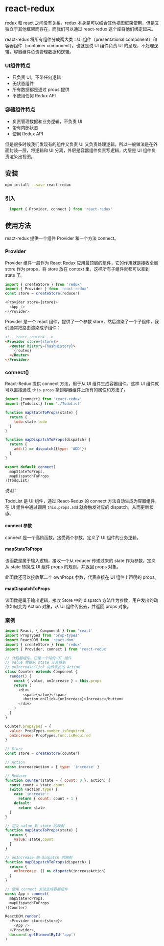 # react-redux
redux 和 react 之间没有关系，redux 本身是可以结合其他视图框架使用，但是又独立于其他框架而存在，而我们可以通过 react-redux 这个库将他们绑定起来。

react-redux 将所有组件分成两大类：UI 组件（presentational component）和容器组件（container component）。也就是说 UI 组件负责 UI 的呈现，不处理逻辑，容器组件负责管理数据和逻辑。

### UI组件特点
* 只负责 UI，不带任何逻辑
* 无状态组件
* 所有数据都是通过 props 提供
* 不使用任何 Redux API

### 容器组件特点
* 负责管理数据和业务逻辑，不负责 UI
* 带有内部状态
* 使用 Redux API

但是很多时候我们发现有的组件又负责 UI 又负责处理逻辑，所以一般做法是在外面封装一层，将逻辑和 UI 分离，外层是容器组件负责写逻辑，内层是 UI 组件负责渲染出视图。

## 安装
``` bash
npm install --save react-redux
```

### 引入
``` javascript
  import { Provider, connect } from 'react-redux'
```

## 使用方法
react-redux 提供一个组件 Provider 和一个方法 connect。

### Provider
Provider 组件一般作为 React Redux 应用最顶层的组件，它的作用就是接收全局 store 作为 props，将 store 放在 context 里，这样所有子组件就都可以拿到 state 了。

``` javascript
import { createStore } from 'redux'
import { Provider } from 'react-redux'
const store = createStore(reducer)

<Provider store={store}>
  <App />
</Provider>
```

Provider 是一个 react 组件，提供了一个参数 store，然后渲染了一个子组件，我们通常把路由渲染成子组件：

``` html
<!-- react-router4 -->
<Provider store={store}>
  <Router history={hashHistory}>
    {routes}
  </Router>
</Provider>
```

### connect()
React-Redux 提供 connect 方法，用于从 UI 组件生成容器组件。这样 UI 组件就可以直接通过 `this.props` 拿到容器组件上所有的属性和方法了。

``` javascript
import {connect} from 'react-redux'
import {TodoList} from './TodoList'

function mapStateToProps(state) {
  return {
    todo:state.todo
  }
}

function mapDispatchToProps(dispatch) {
  return {
    add:() => dispatch({type: 'ADD'})
  }
}

export default connect(
  mapStateToProps,
  mapDispatchToProps
)(TodoList)
```
说明：

TodoList 是 UI 组件，通过 React-Redux 的 connect 方法自动生成为容器组件，在 UI 组件中通过调用 `this.props.add` 就会触发对应的 dispatch，从而更新状态。

#### connect 参数
connect 是一个高阶函数，接受两个参数，定义了 UI 组件的业务逻辑。

#### mapStateToProps
该函数是属于输入逻辑，接收一个从 reducer 传递过来的 state 作为参数，定义从 state 转换成 UI 组件 props 的规则，并返回 props 对象。

此函数还可以接收第二个 ownProps 参数，代表直接在 UI 组件上声明的 props。

#### mapDispatchToProps
该函数是属于输出逻辑，接收 Store 中的  dispatch 方法作为参数，用户发出的动作如何变为 Action 对象，从 UI 组件传出去，并返回 props 对象。

### 案例
``` javascript
import React, { Component } from 'react'
import PropTypes from 'prop-types'
import ReactDOM from 'react-dom'
import { createStore } from 'redux'
import { Provider, connect } from 'react-redux'

// 计数器组件，它是一个纯的 UI 组件
// value 需要从 state 计算得到
// onIncreaseClick 向外发出的 Action
class Counter extends Component {
  render() {
    const { value, onIncrease } = this.props
    return (
      <div>
        <span>{value}</span>
        <button onClick={onIncrease}>Increase</button>
      </div>
    )
  }
}

Counter.propTypes = {
  value: PropTypes.number.isRequired,
  onIncrease: PropTypes.func.isRequired
}

// Store
const store = createStore(counter)

// Action
const increaseAction = { type: 'increase' }

// Reducer
function counter(state = { count: 0 }, action) {
  const count = state.count
  switch (action.type) {
    case 'increase':
      return { count: count + 1 }
    default:
      return state
  }
}

// 定义 value 到 state 的映射
function mapStateToProps(state) {
  return {
    value: state.count
  }
}

// onIncrease 到 dispatch 的映射
function mapDispatchToProps(dispatch) {
  return {
    onIncrease: () => dispatch(increaseAction)
  }
}

// 使用 connect 方法生成容器组件
const App = connect(
  mapStateToProps,
  mapDispatchToProps
)(Counter)

ReactDOM.render(
  <Provider store={store}>
    <App />
  </Provider>,
  document.getElementById('app')
)
```